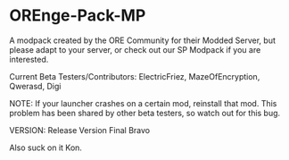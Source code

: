 # OREnge-Pack-MP
A modpack created by the ORE Community for their Modded Server, but please adapt to your server, or check out our SP
Modpack if you are interested.

Current Beta Testers/Contributors: ElectricFriez, MazeOfEncryption, Qwerasd, Digi

NOTE: If your launcher crashes on a certain mod, reinstall that mod. This problem has been shared by other beta testers,
so watch out for this bug.

VERSION: Release Version Final Bravo

Also suck on it Kon.
